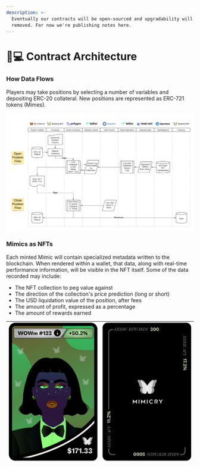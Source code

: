 ```yaml
---
description: >-
  Eventually our contracts will be open-sourced and upgradability will be
  removed. For now we're publishing notes here.
---
```


# 👨💻 Contract Architecture

### How Data Flows

Players may take positions by selecting a number of variables and depositing ERC-20 collateral. New positions are represented as ERC-721 tokens (Mimes).&#x20;

![Mimicry data flow diagram](<.gitbook/assets/Mimicry Swim Lanes (2).png>)

### Mimics as NFTs

Each minted Mimic will contain specialized metadata written to the blockchain. When rendered within a wallet, that data, along with real-time performance information, will be visible in the NFT itself. Some of the data recorded may include:

* The NFT collection to peg value against
* The direction of the collection's price prediction (long or short)
* The USD liquidation value of the position, after fees
* The amount of profit, expressed as a percentage
* The amount of rewards earned

| ![](<.gitbook/assets/nft card (1).png>) | ![](<.gitbook/assets/Frame 108.png>) |
| --------------------------------------- | ------------------------------------ |

